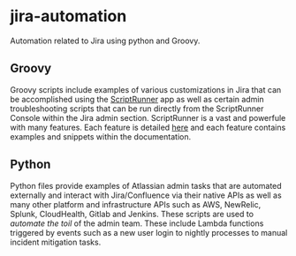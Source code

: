 # jira-automation
Automation related to Jira using python and Groovy.

## Groovy
Groovy scripts include examples of various customizations in Jira that can be accomplished using the [ScriptRunner](https://scriptrunner.adaptavist.com/latest/index.html) app as well as certain admin troubleshooting scripts that can be run directly from the ScriptRunner Console within the Jira admin section. ScriptRunner is a vast and powerfule with many features. Each feature is detailed [here](https://docs.adaptavist.com/sr4js/6.51.0/features) and each feature contains examples and snippets within the documentation.

## Python
Python files provide examples of Atlassian admin tasks that are automated externally and interact with Jira/Confluence via their native APIs as well as many other platform and infrastructure APIs such as AWS, NewRelic, Splunk, CloudHealth, Gitlab and Jenkins. These scripts are used to *automate the toil* of the admin team. These include Lambda functions triggered by events such as a new user login to nightly processes to manual incident mitigation tasks.
